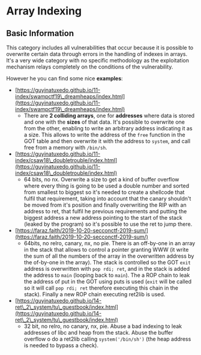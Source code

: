 # Array Indexing


## Basic Information

This category includes all vulnerabilities that occur because it is possible to overwrite certain data through errors in the handling of indexes in arrays. It's a very wide category with no specific methodology as the exploitation mechanism relays completely on the conditions of the vulnerability.

However he you can find some nice **examples**:

* [https://guyinatuxedo.github.io/11-index/swampctf19\_dreamheaps/index.html](https://guyinatuxedo.github.io/11-index/swampctf19\_dreamheaps/index.html)
  * There are **2 colliding arrays**, one for **addresses** where data is stored and one with the **sizes** of that data. It's possible to overwrite one from the other, enabling to write an arbitrary address indicating it as a size. This allows to write the address of the `free` function in the GOT table and then overwrite it with the address to `system`, and call free from a memory with `/bin/sh`.
* [https://guyinatuxedo.github.io/11-index/csaw18\_doubletrouble/index.html](https://guyinatuxedo.github.io/11-index/csaw18\_doubletrouble/index.html)
  * 64 bits, no nx. Overwrite a size to get a kind of buffer overflow where every thing is going to be used a double number and sorted from smallest to biggest so it's needed to create a shellcode that fulfil that requirement, taking into account that the canary shouldn't be moved from it's position and finally overwriting the RIP with an address to ret, that fulfil he previous requirements and putting the biggest address a new address pointing to the start of the stack (leaked by the program) so it's possible to use the ret to jump there.
* [https://faraz.faith/2019-10-20-secconctf-2019-sum/](https://faraz.faith/2019-10-20-secconctf-2019-sum/)
  * 64bits, no relro, canary, nx, no pie. There is an off-by-one in an array in the stack that allows to control a pointer granting WWW (it write the sum of all the numbers of the array in the overwritten address by the of-by-one in the array). The stack is controlled so the GOT `exit` address is overwritten with `pop rdi; ret`, and in the stack is added the address to `main` (looping back to `main`). The a ROP chain to leak the address of put in the GOT using puts is used (`exit` will be called so it will call `pop rdi; ret` therefore executing this chain in the stack). Finally a new ROP chain executing ret2lib is used.
* [https://guyinatuxedo.github.io/14-ret\_2\_system/tu\_guestbook/index.html](https://guyinatuxedo.github.io/14-ret\_2\_system/tu\_guestbook/index.html)
  * 32 bit, no relro, no canary, nx, pie. Abuse a bad indexing to leak addresses of libc and heap from the stack. Abuse the buffer overflow o do a ret2lib calling `system('/bin/sh')` (the heap address is needed to bypass a check).
